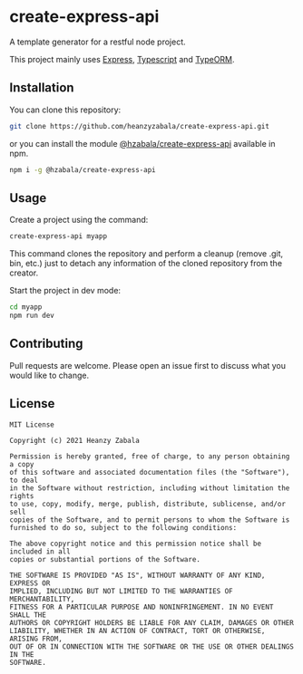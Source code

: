 # create-express-api

A template generator for a restful node project.

This project mainly uses [Express](https://expressjs.com), [Typescript](https://www.typescriptlang.org) and [TypeORM](https://typeorm.io/).

## Installation

You can clone this repository:

```bash
git clone https://github.com/heanzyzabala/create-express-api.git
```

or you can install the module [@hzabala/create-express-api](https://www.npmjs.com/package/create-express-starter) available in npm.

```bash
npm i -g @hzabala/create-express-api
```

## Usage

Create a project using the command:

```bash
create-express-api myapp
```

This command clones the repository and perform a cleanup (remove .git, bin, etc.) just to detach any information of the cloned repository from the creator.

Start the project in dev mode:

```bash
cd myapp
npm run dev
```

## Contributing

Pull requests are welcome. Please open an issue first to discuss what you would like to change.

## License

```
MIT License

Copyright (c) 2021 Heanzy Zabala

Permission is hereby granted, free of charge, to any person obtaining a copy
of this software and associated documentation files (the "Software"), to deal
in the Software without restriction, including without limitation the rights
to use, copy, modify, merge, publish, distribute, sublicense, and/or sell
copies of the Software, and to permit persons to whom the Software is
furnished to do so, subject to the following conditions:

The above copyright notice and this permission notice shall be included in all
copies or substantial portions of the Software.

THE SOFTWARE IS PROVIDED "AS IS", WITHOUT WARRANTY OF ANY KIND, EXPRESS OR
IMPLIED, INCLUDING BUT NOT LIMITED TO THE WARRANTIES OF MERCHANTABILITY,
FITNESS FOR A PARTICULAR PURPOSE AND NONINFRINGEMENT. IN NO EVENT SHALL THE
AUTHORS OR COPYRIGHT HOLDERS BE LIABLE FOR ANY CLAIM, DAMAGES OR OTHER
LIABILITY, WHETHER IN AN ACTION OF CONTRACT, TORT OR OTHERWISE, ARISING FROM,
OUT OF OR IN CONNECTION WITH THE SOFTWARE OR THE USE OR OTHER DEALINGS IN THE
SOFTWARE.
```
